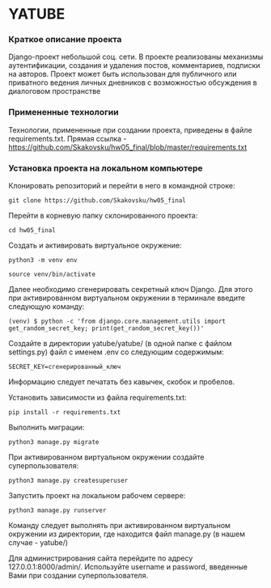 # YATUBE

### Краткое описание проекта

Django-проект небольшой соц. сети. В проекте реализованы механизмы аутентификации, создания и удаления постов, комментариев, подписки на авторов. Проект может быть использован для публичного или приватного ведения личных дневников с возможностью обсуждения в диалоговом пространстве

### Примененные технологии

Технологии, примененные при создании проекта, приведены в файле requirements.txt. Прямая ссылка - https://github.com/Skakovsku/hw05_final/blob/master/requirements.txt

### Установка проекта на локальном компьютере

Клонировать репозиторий и перейти в него в командной строке:

```
git clone https://github.com/Skakovsku/hw05_final
```
Перейти в корневую папку склонированного проекта:
```
cd hw05_final
```

Cоздать и активировать виртуальное окружение:

```
python3 -m venv env
```

```
source venv/bin/activate
```
Далее необходимо сгенерировать секретный ключ Django. Для этого при активированном виртуальном окружении в терминале введите следующую команду:

```
(venv) $ python -c 'from django.core.management.utils import get_random_secret_key; print(get_random_secret_key())'
```
Создайте в директории yatube/yatube/ (в одной папке с файлом settings.py) файл с именем .env со следующим содержимым:
```
SECRET_KEY=сгенерированный_ключ
```
Информацию следует печатать без кавычек, скобок и пробелов.

Установить зависимости из файла requirements.txt:

```
pip install -r requirements.txt
```

Выполнить миграции:

```
python3 manage.py migrate
```
При активированном виртуальном окружении создайте суперпользователя:
```
python3 manage.py createsuperuser
```

Запустить проект на локальном рабочем сервере:

```
python3 manage.py runserver
```
Команду следует выполнять при активированном виртуальном окружении из директории, где находится файл manage.py (в нашем случае - yatube/)

Для администрирования сайта перейдите по адресу 127.0.0.1:8000/admin/. Используйте username и password, введенные Вами при создании суперпользователя.